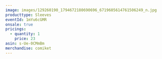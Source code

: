 ```yaml
---
image: images/129260190_1794672180690696_6719605614761506249_n.jpg
producttype: Sleeves
eventId: 1mYu6cGMR
onsale: true
pricings:
  - quantity: 1
    price: 23
asin: s-Ue-0CMmBm
merchandise: comiket
---
```


